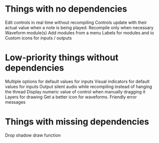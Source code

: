 # Things with no dependencies
Edit controls in real time without recompiling
Controls update with their actual value when a note is being played.
Recompile only when necessary
Waveform module(s)
Add modules from a menu
Labels for modules and io
Custom icons for inputs / outputs

# Low-priority things without dependencies
Multiple options for default values for inputs
Visual indicators for default values for inputs
Output silent audio while recompiling instead of hanging the thread
Display numeric value of control when manually dragging it
Layers for drawing
Get a better icon for waveforms.
Friendly error messages

# Things with missing dependencies
Drop shadow draw function
